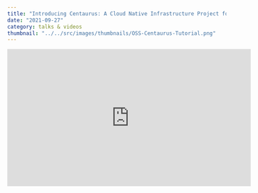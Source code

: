 ```yaml
---
title: "Introducing Centaurus: A Cloud Native Infrastructure Project for Large Scale Distributed Cloud"
date: "2021-09-27"
category: talks & videos
thumbnail: "../../src/images/thumbnails/OSS-Centaurus-Tutorial.png"
---
```


<iframe src="https://www.youtube.com/embed/f72wBxwe7w0?vq=hd1080&rel=0" width="560" height="315" title="A YouTube video" frameborder="0" allowfullscreen></iframe>
